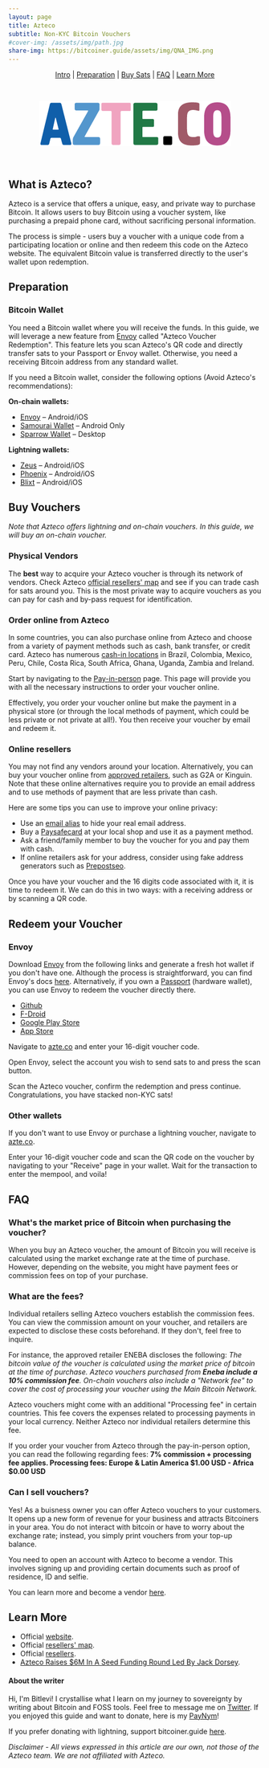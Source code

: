 ```yaml
---
layout: page
title: Azteco 
subtitle: Non-KYC Bitcoin Vouchers
#cover-img: /assets/img/path.jpg
share-img: https://bitcoiner.guide/assets/img/QNA_IMG.png
---
```


<p align="center">
  <a href="#what-is-azteco">Intro</a> |
  <a href="#preparation">Preparation</a> |
  <a href="#buy-vouchers">Buy Sats</a> |
  <a href="#faq">FAQ</a> |
  <a href="#learn-more">Learn More</a> 
</p>

<br/>

<p align="center">
<img src="/assets/img/azteco-logo.png" class=responsive style="max-width: 80%; height: auto;" />
</p>

<br/>

## What is Azteco?
Azteco is a service that offers a unique, easy, and private way to purchase Bitcoin. It allows users to buy Bitcoin using a voucher system, like purchasing a prepaid phone card, without sacrificing personal information.

The process is simple - users buy a voucher with a unique code from a participating location or online and then redeem this code on the Azteco website. The equivalent Bitcoin value is transferred directly to the user's wallet upon redemption.

## Preparation

### Bitcoin Wallet 

You need a Bitcoin wallet where you will receive the funds. In this guide, we will leverage a new feature from [Envoy](https://foundationdevices.com/envoy/) called "Azteco Voucher Redemption". This feature lets you scan Azteco's QR code and directly transfer sats to your Passport or Envoy wallet. Otherwise, you need a receiving Bitcoin address from any standard wallet.

If you need a Bitcoin wallet, consider the following options (Avoid Azteco's recommendations):

**On-chain wallets:**
- [Envoy](https://foundationdevices.com/envoy/) – Android/iOS
- [Samourai Wallet](https://samouraiwallet.com/) – Android Only
- [Sparrow Wallet](https://sparrowwallet.com/) – Desktop

**Lightning wallets:**
- [Zeus](https://zeusln.app/) – Android/iOS
- [Phoenix](https://phoenix.acinq.co/) – Android/iOS
- [Blixt](https://blixtwallet.github.io/) – Android/iOS

## Buy Vouchers

*Note that Azteco offers lightning and on-chain vouchers. In this guide, we will buy an on-chain voucher.*

### Physical Vendors
The **best** way to acquire your Azteco voucher is through its network of vendors. Check Azteco [official resellers' map](https://azte.co/find_a_vendor) and see if you can trade cash for sats around you. This is the most private way to acquire vouchers as you can pay for cash and by-pass request for identification.

### Order online from Azteco
In some countries, you can also purchase online from Azteco and choose from a variety of payment methods such as cash, bank transfer, or credit card. Azteco has numerous [cash-in locations](https://azte.co/pay-in-person) in Brazil, Colombia, Mexico, Peru, Chile, Costa Rica, South Africa, Ghana, Uganda, Zambia and Ireland. 

Start by navigating to the [Pay-in-person](https://azte.co/pay-in-person) page. This page will provide you with all the necessary instructions to order your voucher online.

Effectively, you order your voucher online but make the payment in a physical store (or through the local methods of payment, which could be less private or not private at all!). You then receive your voucher by email and redeem it.

### Online resellers
You may not find any vendors around your location. Alternatively, you can buy your voucher online from [approved retailers](https://help.azte.co/article/8-buy-a-voucher-approved-retailers), such as G2A or Kinguin. Note that these online alternatives require you to provide an email address and to use methods of payment that are less private than cash.

Here are some tips you can use to improve your online privacy:
- Use an [email alias](https://simplelogin.io/) to hide your real email address.
- Buy a [Paysafecard](www.paysafecard.com) at your local shop and use it as a payment method.  
- Ask a friend/family member to buy the voucher for you and pay them with cash.
- If online retailers ask for your address, consider using fake address generators such as [Prepostseo](https://www.prepostseo.com/tool/fake-address-generator).

Once you have your voucher and the 16 digits code associated with it, it is time to redeem it. We can do this in two ways: with a receiving address or by scanning a QR code.

## Redeem your Voucher

### Envoy

Download [Envoy](https://foundationdevices.com/envoy/) from the following links and generate a fresh hot wallet if you don't have one. Although the process is straightforward, you can find Envoy's docs [here](https://docs.foundationdevices.com/envoy). Alternatively, if you own a [Passport](https://foundationdevices.com/passport/) (hardware wallet), you can use Envoy to redeem the voucher directly there. 

- [Github](https://github.com/Foundation-Devices/envoy/releases)
- [F-Droid](https://foundationdevices.com/fdroid/)
- [Google Play Store](https://play.google.com/store/apps/details?id=com.foundationdevices.envoy)
- [App Store](https://apps.apple.com/us/app/envoy-by-foundation/id1584811818)

Navigate to [azte.co](https://azte.co/) and enter your 16-digit voucher code. 

Open Envoy, select the account you wish to send sats to and press the scan button. 

Scan the Azteco voucher, confirm the redemption and press continue. Congratulations, you have stacked non-KYC sats!

### Other wallets

If you don't want to use Envoy or purchase a lightning voucher, navigate to [azte.co](https://azte.co/). 

Enter your 16-digit voucher code and scan the QR code on the voucher by navigating to your "Receive" page in your wallet. Wait for the transaction to enter the mempool, and voila! 

## FAQ

### What's the market price of Bitcoin when purchasing the voucher? 

When you buy an Azteco voucher, the amount of Bitcoin you will receive is calculated using the market exchange rate at the time of purchase. However, depending on the website, you might have payment fees or commission fees on top of your purchase.

### What are the fees? 

Individual retailers selling Azteco vouchers establish the commission fees. You can view the commission amount on your voucher, and retailers are expected to disclose these costs beforehand. If they don't, feel free to inquire. 

For instance, the approved retailer ENEBA discloses the following: *The bitcoin value of the voucher is calculated using the market price of bitcoin at the time of purchase. Azteco vouchers purchased from **Eneba include a 10% commission fee**. On-chain vouchers also include a "Network fee" to cover the cost of processing your voucher using the Main Bitcoin Network.*

Azteco vouchers might come with an additional "Processing fee" in certain countries. This fee covers the expenses related to processing payments in your local currency. Neither Azteco nor individual retailers determine this fee. 

If you order your voucher from Azteco through the pay-in-person option, you can read the following regarding fees: **7% commission + processing fee applies. Processing fees: Europe & Latin America $1.00 USD - Africa $0.00 USD**

### Can I sell vouchers?
Yes! As a buisness owner you can offer Azteco vouchers to your customers. It opens up a new form of revenue for your business and attracts Bitcoiners in your area. You do not interact with bitcoin or have to worry about the exchange rate; instead, you simply print vouchers from your top-up balance.  

You need to open an account with Azteco to become a vendor. This involves signing up and providing certain documents such as proof of residence, ID and selfie. 

You can learn more and become a vendor [here](https://azte.co/vendor_application).

## Learn More

- Official [website](https://azte.co).
- Official [resellers' map](https://azte.co/find_a_vendor).
- Official [resellers](https://help.azte.co/category/6-buy-a-voucher).
- [Azteco Raises $6M In A Seed Funding Round Led By Jack Dorsey](https://www.nobsbitcoin.com/azteco-raises-6m/).

#### About the writer
Hi, I'm Bitlevi! I crystallise what I learn on my journey to sovereignty by writing about Bitcoin and FOSS tools. Feel free to message me on [Twitter](https://twitter.com/Bit_levi). If you enjoyed this guide and want to donate, here is my [PayNym](https://paynym.is/+shinyfrost520)!

If you prefer donating with lightning, support bitcoiner.guide [here](/tips).

*Disclaimer - All views expressed in this article are our own, not those of the Azteco team. We are not affiliated with Azteco.*

